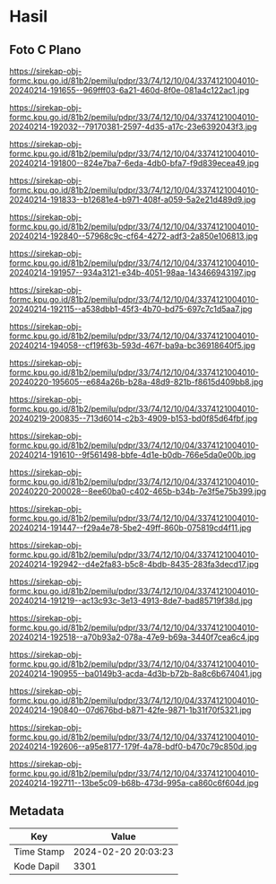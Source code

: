 # Hasil

## Foto C Plano

https://sirekap-obj-formc.kpu.go.id/81b2/pemilu/pdpr/33/74/12/10/04/3374121004010-20240214-191655--969fff03-6a21-460d-8f0e-081a4c122ac1.jpg

https://sirekap-obj-formc.kpu.go.id/81b2/pemilu/pdpr/33/74/12/10/04/3374121004010-20240214-192032--79170381-2597-4d35-a17c-23e6392043f3.jpg

https://sirekap-obj-formc.kpu.go.id/81b2/pemilu/pdpr/33/74/12/10/04/3374121004010-20240214-191800--824e7ba7-6eda-4db0-bfa7-f9d839ecea49.jpg

https://sirekap-obj-formc.kpu.go.id/81b2/pemilu/pdpr/33/74/12/10/04/3374121004010-20240214-191833--b12681e4-b971-408f-a059-5a2e21d489d9.jpg

https://sirekap-obj-formc.kpu.go.id/81b2/pemilu/pdpr/33/74/12/10/04/3374121004010-20240214-192840--57968c9c-cf64-4272-adf3-2a850e106813.jpg

https://sirekap-obj-formc.kpu.go.id/81b2/pemilu/pdpr/33/74/12/10/04/3374121004010-20240214-191957--934a3121-e34b-4051-98aa-143466943197.jpg

https://sirekap-obj-formc.kpu.go.id/81b2/pemilu/pdpr/33/74/12/10/04/3374121004010-20240214-192115--a538dbb1-45f3-4b70-bd75-697c7c1d5aa7.jpg

https://sirekap-obj-formc.kpu.go.id/81b2/pemilu/pdpr/33/74/12/10/04/3374121004010-20240214-194058--cf19f63b-593d-467f-ba9a-bc36918640f5.jpg

https://sirekap-obj-formc.kpu.go.id/81b2/pemilu/pdpr/33/74/12/10/04/3374121004010-20240220-195605--e684a26b-b28a-48d9-821b-f8615d409bb8.jpg

https://sirekap-obj-formc.kpu.go.id/81b2/pemilu/pdpr/33/74/12/10/04/3374121004010-20240219-200835--713d6014-c2b3-4909-b153-bd0f85d64fbf.jpg

https://sirekap-obj-formc.kpu.go.id/81b2/pemilu/pdpr/33/74/12/10/04/3374121004010-20240214-191610--9f561498-bbfe-4d1e-b0db-766e5da0e00b.jpg

https://sirekap-obj-formc.kpu.go.id/81b2/pemilu/pdpr/33/74/12/10/04/3374121004010-20240220-200028--8ee60ba0-c402-465b-b34b-7e3f5e75b399.jpg

https://sirekap-obj-formc.kpu.go.id/81b2/pemilu/pdpr/33/74/12/10/04/3374121004010-20240214-191447--f29a4e78-5be2-49ff-860b-075819cd4f11.jpg

https://sirekap-obj-formc.kpu.go.id/81b2/pemilu/pdpr/33/74/12/10/04/3374121004010-20240214-192942--d4e2fa83-b5c8-4bdb-8435-283fa3decd17.jpg

https://sirekap-obj-formc.kpu.go.id/81b2/pemilu/pdpr/33/74/12/10/04/3374121004010-20240214-191219--ac13c93c-3e13-4913-8de7-bad85719f38d.jpg

https://sirekap-obj-formc.kpu.go.id/81b2/pemilu/pdpr/33/74/12/10/04/3374121004010-20240214-192518--a70b93a2-078a-47e9-b69a-3440f7cea6c4.jpg

https://sirekap-obj-formc.kpu.go.id/81b2/pemilu/pdpr/33/74/12/10/04/3374121004010-20240214-190955--ba0149b3-acda-4d3b-b72b-8a8c6b674041.jpg

https://sirekap-obj-formc.kpu.go.id/81b2/pemilu/pdpr/33/74/12/10/04/3374121004010-20240214-190840--07d676bd-b871-42fe-9871-1b31f70f5321.jpg

https://sirekap-obj-formc.kpu.go.id/81b2/pemilu/pdpr/33/74/12/10/04/3374121004010-20240214-192606--a95e8177-179f-4a78-bdf0-b470c79c850d.jpg

https://sirekap-obj-formc.kpu.go.id/81b2/pemilu/pdpr/33/74/12/10/04/3374121004010-20240214-192711--13be5c09-b68b-473d-995a-ca860c6f604d.jpg


## Metadata

| Key        | Value               |
| ---------- | ------------------- |
| Time Stamp | 2024-02-20 20:03:23 |
| Kode Dapil | 3301                |



